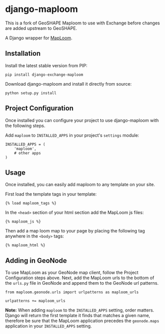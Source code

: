 django-maploom
==============

This is a fork of GeoSHAPE Maploom to use with Exchange before changes are added upstream to GeoSHAPE.

A Django wrapper for [MapLoom](https://github.com/boundlessgeo/MapLoom).

Installation
------------
Install the latest stable version from PIP: 

```pip install django-exchange-maploom```

Download django-maploom and install it directly from source:

```python setup.py install```

Project Configuration
---------------------

Once installed you can configure your project to use 
django-maploom with the following steps.

Add ``maploom`` to ``INSTALLED_APPS`` in your project's
``settings`` module:

    INSTALLED_APPS = (
        'maploom',
        # other apps
    )

Usage
-----

Once installed, you can easily add maploom to any template on your site.

First load the template tags in your template:

	{% load maploom_tags %}

In the ```<head>``` section of your html section add the MapLoom js files:

    {% maploom_js %}

Then add a map loom map to your page by placing the following tag anywhere in the ```<body>``` tags:

	{% maploom_html %}


Adding in GeoNode
-----------------
To use MapLoom as your GeoNode map client, follow the Project Configuration steps above.  Next, add the MapLoom urls
to the bottom of the `urls.py` file in GeoNode and append them to the GeoNode url patterns.

```
from maploom.geonode.urls import urlpatterns as maploom_urls

urlpatterns += maploom_urls
```
**Note:** When adding `maploom` to the `INSTALLED_APPS` setting, order matters.  Django will return the first template
it finds that matches a given name, therefore be sure that the MapLoom application precedes the `geonode.maps`
application in your `INSTALLED_APPS` setting.
